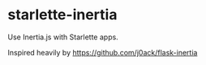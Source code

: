 # starlette-inertia
Use Inertia.js with Starlette apps.

Inspired heavily by https://github.com/j0ack/flask-inertia

